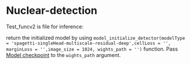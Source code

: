 # Nuclear-detection

Test_funcv2 is file for inference:




return the initialized model by using `model_initialize_detector(modelType = 'spagetti-singleHead-multiscale-residual-deep',cellLoss = '', marginLoss = '',image_size = 1024, wights_path = '')` function. 
Pass [Model checkpoint](https://drive.google.com/file/d/1K7g1l3k35r3pSiseFRF2pifw261oeeFn/view?usp=sharing) to the `wights_path` argument.
